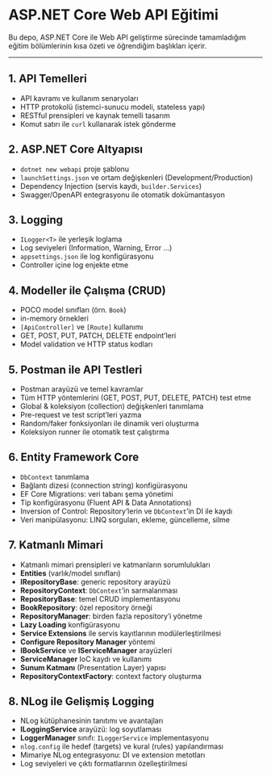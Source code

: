 # ASP.NET Core Web API Eğitimi

Bu depo, ASP.NET Core ile Web API geliştirme sürecinde tamamladığım eğitim bölümlerinin kısa özeti ve öğrendiğim başlıkları içerir.

---

## 1. API Temelleri   
  - API kavramı ve kullanım senaryoları  
  - HTTP protokolü (istemci-sunucu modeli, stateless yapı)  
  - RESTful prensipleri ve kaynak temelli tasarım  
  - Komut satırı ile `curl` kullanarak istek gönderme  

## 2. ASP.NET Core Altyapısı  
  - `dotnet new webapi` proje şablonu  
  - `launchSettings.json` ve ortam değişkenleri (Development/Production)  
  - Dependency Injection (servis kaydı, `builder.Services`)  
  - Swagger/OpenAPI entegrasyonu ile otomatik dokümantasyon  

## 3. Logging   
  - `ILogger<T>` ile yerleşik loglama  
  - Log seviyeleri (Information, Warning, Error …)  
  - `appsettings.json` ile log konfigürasyonu  
  - Controller içine log enjekte etme  

## 4. Modeller ile Çalışma (CRUD)    
  - POCO model sınıfları (örn. `Book`)  
  - in-memory örnekleri  
  - `[ApiController]` ve `[Route]` kullanımı  
  - GET, POST, PUT, PATCH, DELETE endpoint’leri  
  - Model validation ve HTTP status kodları  

## 5. Postman ile API Testleri   
  - Postman arayüzü ve temel kavramlar  
  - Tüm HTTP yöntemlerini (GET, POST, PUT, DELETE, PATCH) test etme  
  - Global & koleksiyon (collection) değişkenleri tanımlama  
  - Pre-request ve test script’leri yazma  
  - Random/faker fonksiyonları ile dinamik veri oluşturma  
  - Koleksiyon runner ile otomatik test çalıştırma

## 6. Entity Framework Core
  - `DbContext` tanımlama  
  - Bağlantı dizesi (connection string) konfigürasyonu  
  - EF Core Migrations: veri tabanı şema yönetimi  
  - Tip konfigürasyonu (Fluent API & Data Annotations)  
  - Inversion of Control: Repository’lerin ve `DbContext`’in DI ile kaydı  
  - Veri manipülasyonu: LINQ sorguları, ekleme, güncelleme, silme  

## 7. Katmanlı Mimari  
  - Katmanlı mimari prensipleri ve katmanların sorumlulukları  
  - **Entities** (varlık/model sınıfları)  
  - **IRepositoryBase**: generic repository arayüzü  
  - **RepositoryContext**: `DbContext`’in sarmalanması  
  - **RepositoryBase**: temel CRUD implementasyonu  
  - **BookRepository**: özel repository örneği  
  - **RepositoryManager**: birden fazla repository’i yönetme  
  - **Lazy Loading** konfigürasyonu  
  - **Service Extensions** ile servis kayıtlarının modülerleştirilmesi  
  - **Configure Repository Manager** yöntemi  
  - **IBookService** ve **IServiceManager** arayüzleri  
  - **ServiceManager** IoC kaydı ve kullanımı  
  - **Sunum Katmanı** (Presentation Layer) yapısı  
  - **RepositoryContextFactory**: context factory oluşturma    

## 8. NLog ile Gelişmiş Logging  
  - NLog kütüphanesinin tanıtımı ve avantajları  
  - **ILoggingService** arayüzü: log soyutlaması  
  - **LoggerManager** sınıfı: `ILoggerService` implementasyonu  
  - `nlog.config` ile hedef (targets) ve kural (rules) yapılandırması  
  - Mimariye NLog entegrasyonu: DI ve extension metotları  
  - Log seviyeleri ve çıktı formatlarının özelleştirilmesi